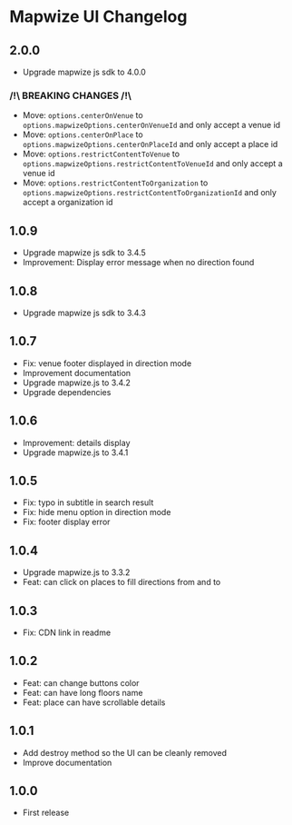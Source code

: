 # Mapwize UI Changelog

## 2.0.0

- Upgrade mapwize js sdk to 4.0.0

### /!\ BREAKING CHANGES /!\

- Move: `options.centerOnVenue` to `options.mapwizeOptions.centerOnVenueId` and only accept a venue id
- Move: `options.centerOnPlace` to `options.mapwizeOptions.centerOnPlaceId` and only accept a place id
- Move: `options.restrictContentToVenue` to `options.mapwizeOptions.restrictContentToVenueId` and only accept a venue id
- Move: `options.restrictContentToOrganization` to `options.mapwizeOptions.restrictContentToOrganizationId` and only accept a organization id

## 1.0.9

- Upgrade mapwize js sdk to 3.4.5
- Improvement: Display error message when no direction found

## 1.0.8

- Upgrade mapwize js sdk to 3.4.3

## 1.0.7

- Fix: venue footer displayed in direction mode
- Improvement documentation
- Upgrade mapwize.js to 3.4.2
- Upgrade dependencies

## 1.0.6

- Improvement: details display
- Upgrade mapwize.js to 3.4.1

## 1.0.5

- Fix: typo in subtitle in search result
- Fix: hide menu option in direction mode
- Fix: footer display error

## 1.0.4

- Upgrade mapwize.js to 3.3.2
- Feat: can click on places to fill directions from and to

## 1.0.3

- Fix: CDN link in readme

## 1.0.2

- Feat: can change buttons color
- Feat: can have long floors name
- Feat: place can have scrollable details

## 1.0.1

- Add destroy method so the UI can be cleanly removed
- Improve documentation

## 1.0.0

- First release